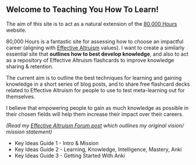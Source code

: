 ## Welcome to Teaching You How To Learn! 

The aim of this site is to act as a natural extension of the [80,000 Hours](https://80000hours.org/) website. 

80,000 Hours is a fantastic site for assessing how to choose an impactful career (aligning with [Effective Altruism](https://www.effectivealtruism.org/) values). I want to create a similarly essential site that **outlines how to best develop knowledge**, and also to act as a repository of Effective Altruism flashcards to improve knowledge sharing & retention.

The current aim is to outline the best techniques for learning and gaining knowledge in a short series of blog posts, and to share free flashcard decks related to Effective Altruism for people to use to test meta-learning out for themselves. 

I believe that empowering people to gain as much knowledge as possible in their chosen fields will help them increase their impact over their careers.

*(Read my [Effective Altruism Forum post](https://forum.effectivealtruism.org/posts/EwJuWKicdY76rtCsN/utility-of-an-charity-similar-to-80-000-hours-teaching) which outlines my original vision/ mission statement)*

- Key Ideas Guide 1 - Intro & Mission
- Key Ideas Guide 2 - Learning, Knowledge, Intelligence, Mastery, Anki
- Key Ideas Guide 3 - Getting Started With Anki